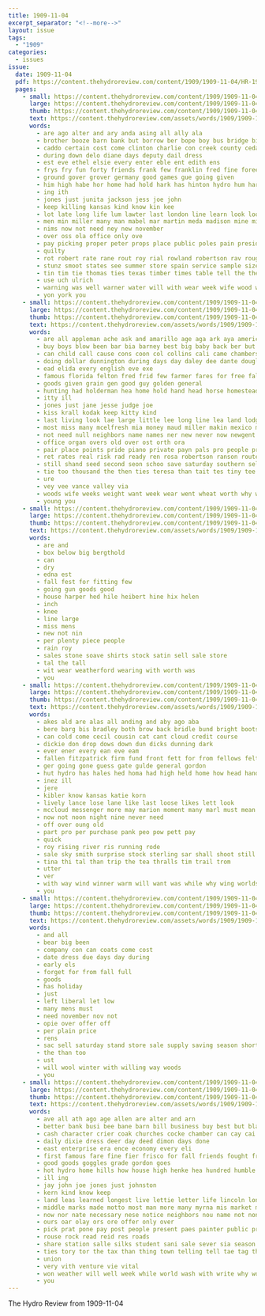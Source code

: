 ```yaml
---
title: 1909-11-04
excerpt_separator: "<!--more-->"
layout: issue
tags:
  - "1909"
categories:
  - issues
issue:
  date: 1909-11-04
  pdf: https://content.thehydroreview.com/content/1909/1909-11-04/HR-1909-11-04.pdf
  pages:
    - small: https://content.thehydroreview.com/content/1909/1909-11-04/small/HR-1909-11-04-01.jpg
      large: https://content.thehydroreview.com/content/1909/1909-11-04/large/HR-1909-11-04-01.jpg
      thumb: https://content.thehydroreview.com/content/1909/1909-11-04/thumbnails/HR-1909-11-04-01.jpg
      text: https://content.thehydroreview.com/assets/words/1909/1909-11-04/HR-1909-11-04-01.txt
      words:
        - are ago alter and ary anda asing all ally ala
        - brother booze barn bank but borrow ber bope boy bus bridge big business boys boot back birth been better bros
        - caddo certain cost come clinton charlie con creek county cedar close clara can church cox char cockrell car city cash collier check case cotton
        - during down delo diane days deputy dail dress
        - est eve ethel elsie every enter eble ent edith ens
        - frys fry fun forty friends frank few franklin fred fine foree for frost from farm fund fitzpatrick forest free
        - ground gover grover germany good games gue going given
        - him high habe hor home had hold hark has hinton hydro hum hardware
        - ing ith
        - jones just junita jackson jess joe john
        - keep killing kansas kind know kin kee
        - lot late long life lum lawter last london line learn look loose lare labor lode like lala loan land leta
        - men min miller many man mabel mar martin meda madison mine miss must much money more million mas moth most mules
        - nims now not need ney new november
        - over oss ola office only ove
        - pay picking proper peter props place public poles pain president present per payment pall pretty piles purchase
        - quilty
        - rot robert rate rane rout roy rial rowland robertson rav rough room ready
        - stunz smoot states see summer store spain service sample size sand saunders seen shoe short stock still sale stand son saturday smith state shall scott season soon sunday siders solid set stay snyder sheriff spores said
        - tin tim tie thomas ties texas timber times table tell the thet tor take tax them timbers taylor thing trip town than tak
        - use uch ulrich
        - warning was well warner water will with wear week wife wood weather want working work way walk winter
        - yon york you
    - small: https://content.thehydroreview.com/content/1909/1909-11-04/small/HR-1909-11-04-02.jpg
      large: https://content.thehydroreview.com/content/1909/1909-11-04/large/HR-1909-11-04-02.jpg
      thumb: https://content.thehydroreview.com/content/1909/1909-11-04/thumbnails/HR-1909-11-04-02.jpg
      text: https://content.thehydroreview.com/assets/words/1909/1909-11-04/HR-1909-11-04-02.txt
      words:
        - are all appleman ache ask and amarillo age aga ark aya american alberto allen
        - buy boys blow been bar bia barney best big baby back ber but bradley begin bene
        - can child call cause cons coon col collins cali came chambers come colony common clem creek caddo corn coast caller city comes coa clock cream choice company car cure
        - doing dollar dunnington during days day daley dee dante douglass dinner daily davis
        - ead elida every english eve exe
        - famous florida felton fred frid few farmer fares for free fall fresh from farm frank furnish
        - goods given grain gen good guy golden general
        - hunting had holderman hea home hold hand head horse homestead hafer hun has her hardware hoi how horn henry held hydro house
        - itty ill
        - jones just jane jesse judge joe
        - kiss krall kodak keep kitty kind
        - last living look lae large little lee long line lea land lodge let late lilly loan
        - most miss many mcelfresh mia money maud miller makin mexico missouri mares made maes mag may might more mere mules
        - not need null neighbors name names ner new never now newgent notice north near
        - office organ overs old over ost orth ora
        - pair place points pride piano private payn pals pro people price promise plage pass purchase pacific per
        - ret rates real risk rad ready ren rosa robertson ranson route reed rock ray
        - still shand seed second seon schoo save saturday southern sell sam she smith see shed special sabin sun sale standard set supper sarah strange state seems sleeper stock short store shelton sunday such sera shown
        - tie too thousand the then ties teresa than tait tes tiny tee texas ten tome tobe tine thomas trout
        - ure
        - vey vee vance valley via
        - woods wife weeks weight want week wear went wheat worth why wind warren will with was wile work well way white
        - young you
    - small: https://content.thehydroreview.com/content/1909/1909-11-04/small/HR-1909-11-04-03.jpg
      large: https://content.thehydroreview.com/content/1909/1909-11-04/large/HR-1909-11-04-03.jpg
      thumb: https://content.thehydroreview.com/content/1909/1909-11-04/thumbnails/HR-1909-11-04-03.jpg
      text: https://content.thehydroreview.com/assets/words/1909/1909-11-04/HR-1909-11-04-03.txt
      words:
        - are and
        - box below big bergthold
        - can
        - dry
        - edna est
        - fall fest for fitting few
        - going gun goods good
        - house harper hed hile heibert hine hix helen
        - inch
        - knee
        - line large
        - miss mens
        - new not nin
        - per plenty piece people
        - rain roy
        - sales stone soave shirts stock satin sell sale store
        - tal the tall
        - wit wear weatherford wearing with worth was
        - you
    - small: https://content.thehydroreview.com/content/1909/1909-11-04/small/HR-1909-11-04-04.jpg
      large: https://content.thehydroreview.com/content/1909/1909-11-04/large/HR-1909-11-04-04.jpg
      thumb: https://content.thehydroreview.com/content/1909/1909-11-04/thumbnails/HR-1909-11-04-04.jpg
      text: https://content.thehydroreview.com/assets/words/1909/1909-11-04/HR-1909-11-04-04.txt
      words:
        - akes ald are alas all anding and aby ago aba
        - bere barg bis bradley both brow back bridle bund bright boots but
        - can cold come cecil cousin cat cant cloud credit course
        - dickie don drop dows down dun dicks dunning dark
        - ever ener every ean eve eam
        - fallen fitzpatrick firm fund front fett for from fellows felton fire found fron fare
        - ger going gone guess gate gulde general gordon
        - hut hydro has hales hed homa had high held home how head hand horse him hour her house hitch
        - inez ill
        - jere
        - kibler know kansas katie korn
        - lively lance lose lane like last loose likes lett look
        - mccloud messenger more may marion moment many marl must mean mine much
        - now not noon night nine never need
        - off over oung old
        - part pro per purchase pank peo pow pett pay
        - quick
        - roy rising river ris running rode
        - sale sky smith surprise stock sterling sar shall shoot still soon sie sun she
        - tina thi tal than trip the tea thralls tim trail trom
        - utter
        - ver
        - with way wind winner warm will want was while why wing worlds
        - you
    - small: https://content.thehydroreview.com/content/1909/1909-11-04/small/HR-1909-11-04-05.jpg
      large: https://content.thehydroreview.com/content/1909/1909-11-04/large/HR-1909-11-04-05.jpg
      thumb: https://content.thehydroreview.com/content/1909/1909-11-04/thumbnails/HR-1909-11-04-05.jpg
      text: https://content.thehydroreview.com/assets/words/1909/1909-11-04/HR-1909-11-04-05.txt
      words:
        - and all
        - bear big been
        - company con can coats come cost
        - date dress due days day during
        - early els
        - forget for from fall full
        - goods
        - has holiday
        - just
        - left liberal let low
        - many mens must
        - need november nov not
        - opie over offer off
        - per plain price
        - rens
        - sac sell saturday stand store sale supply saving season short sales
        - the than too
        - ust
        - will wool winter with willing way woods
        - you
    - small: https://content.thehydroreview.com/content/1909/1909-11-04/small/HR-1909-11-04-06.jpg
      large: https://content.thehydroreview.com/content/1909/1909-11-04/large/HR-1909-11-04-06.jpg
      thumb: https://content.thehydroreview.com/content/1909/1909-11-04/thumbnails/HR-1909-11-04-06.jpg
      text: https://content.thehydroreview.com/assets/words/1909/1909-11-04/HR-1909-11-04-06.txt
      words:
        - ave all ath ago age allen are alter and arn
        - better bank busi bee bane barn bill business buy best but black battles big ber bradley
        - cash character crier coak churches cocke chamber can cay cai cham chi clock company care come cat col city college
        - daily dixie dress deer day deed dimon days done
        - east enterprise era ence economy every eli
        - first famous fare fine fier frisco for fall friends fought from free
        - good goods goggles grade gordon goes
        - hot hydro home hills how house high henke hea hundred humble has handle human homa hest had
        - ill ing
        - jay john joe jones just johnston
        - kern kind know keep
        - land leas learned longest live lettie letter life lincoln long louis lone like lines lal line lis laura last let lust
        - middle marks made motto most man more many myrna mis market matter men much might main
        - now nor nate necessary nese notice neighbors nou name not non nea needs north nghe never
        - ours oar olay ors ore offer only over
        - pick prat pone pay post people present paes painter public precious profit price peo part pos purse place
        - rouse rock read reid res roads
        - share station salle silks student sani sale sever sia season surplus small standard said show sell saw sean see stay state states special store size soon sou surgeon school seen sin stones soi strong sebastian stock sand suits shows silk suit schools story
        - ties tory tor the tax than thing town telling tell tae tag thi taylor too them talk tat
        - union
        - very vith venture vie vital
        - won weather will well week while world wash with write why work western watch way was west waters want wes words
        - you
---
```


The Hydro Review from 1909-11-04

<!--more-->

